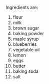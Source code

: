 Ingredients are:
1) flour
2) milk
3) brown sugar
4) baking powder
5) maple syrup
6) blueberries
7) vegetable oil
8) lemon
9) eggs
10) butter
11) baking soda
12) salt